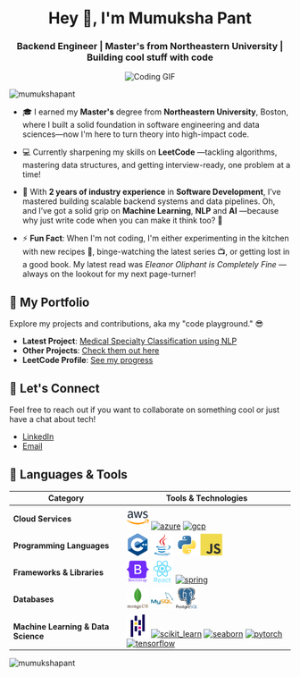 <h1 align="center">Hey 👋, I'm Mumuksha Pant</h1>
<h3 align="center">Backend Engineer  |  Master's from Northeastern University  |  Building cool stuff with code</h3>


<div align="center">
  
  ![Coding GIF](https://media.giphy.com/media/RbDKaczqWovIugyJmW/giphy.gif)
</div>


<p align="left"> <img src="https://komarev.com/ghpvc/?username=mumukshapant&label=Profile%20views&color=0e75b6&style=flat" alt="mumukshapant" /> </p>

- 🎓  I earned my **Master's** degree from **Northeastern University**, Boston, where I built a solid foundation in software engineering and data sciences—now I'm here to turn theory into high-impact code.

- 💻 Currently sharpening my skills on **LeetCode** —tackling algorithms, mastering data structures, and getting interview-ready, one problem at a time!

- 💼 With **2 years of industry experience** in **Software Development**, I’ve mastered building scalable backend systems and data pipelines. Oh, and I’ve got a solid grip on **Machine Learning**, **NLP** and **AI** —because why just write code when you can make it think too? 🤖

- ⚡ **Fun Fact**: When I'm not coding, I'm either experimenting in the kitchen with new recipes 🍳, binge-watching the latest series 📺, or getting lost in a good book. My latest read was *Eleanor Oliphant is Completely Fine* — always on the lookout for my next page-turner!


## 🎯 My Portfolio

Explore my projects and contributions, aka my "code playground." 😎
- **Latest Project**: [Medical Specialty Classification using NLP](https://github.com/mumukshapant/MedicalSpecialtyClassification/)
- **Other Projects**: [Check them out here](https://github.com/mumukshapant?tab=repositories)
- **LeetCode Profile**: [See my progress](https://leetcode.com/u/mumupan97)



## 💬 Let's Connect
Feel free to reach out if you want to collaborate on something cool or just have a chat about tech!

- [LinkedIn](http://linkedin.com/in/mumuksha-pant/)
- [Email](mailto:mumukshapant1997@gmail.com)

</p>


## 🔧 Languages & Tools

| **Category**               | **Tools & Technologies**                                                                                                                                                                      |
|----------------------------|------------------------------------------------------------------------------------------------------------------------------------------------------------------------------------------------|
| **Cloud Services**          | <a href="https://aws.amazon.com" target="_blank" rel="noreferrer"><img src="https://raw.githubusercontent.com/devicons/devicon/master/icons/amazonwebservices/amazonwebservices-original-wordmark.svg" alt="aws" width="40" height="40"/></a>  <a href="https://azure.microsoft.com/en-in/" target="_blank" rel="noreferrer"><img src="https://www.vectorlogo.zone/logos/microsoft_azure/microsoft_azure-icon.svg" alt="azure" width="40" height="40"/></a>  <a href="https://cloud.google.com" target="_blank" rel="noreferrer"><img src="https://www.vectorlogo.zone/logos/google_cloud/google_cloud-icon.svg" alt="gcp" width="40" height="40"/></a> |
| **Programming Languages**   | <a href="https://www.w3schools.com/cpp/" target="_blank" rel="noreferrer"><img src="https://raw.githubusercontent.com/devicons/devicon/master/icons/cplusplus/cplusplus-original.svg" alt="cplusplus" width="40" height="40"/></a>  <a href="https://www.java.com" target="_blank" rel="noreferrer"><img src="https://raw.githubusercontent.com/devicons/devicon/master/icons/java/java-original.svg" alt="java" width="40" height="40"/></a>  <a href="https://www.python.org" target="_blank" rel="noreferrer"><img src="https://raw.githubusercontent.com/devicons/devicon/master/icons/python/python-original.svg" alt="python" width="40" height="40"/></a>  <a href="https://developer.mozilla.org/en-US/docs/Web/JavaScript" target="_blank" rel="noreferrer"><img src="https://raw.githubusercontent.com/devicons/devicon/master/icons/javascript/javascript-original.svg" alt="javascript" width="40" height="40"/></a> |
| **Frameworks & Libraries**  | <a href="https://getbootstrap.com" target="_blank" rel="noreferrer"><img src="https://raw.githubusercontent.com/devicons/devicon/master/icons/bootstrap/bootstrap-plain-wordmark.svg" alt="bootstrap" width="40" height="40"/></a>  <a href="https://reactjs.org/" target="_blank" rel="noreferrer"><img src="https://raw.githubusercontent.com/devicons/devicon/master/icons/react/react-original-wordmark.svg" alt="react" width="40" height="40"/></a>  <a href="https://spring.io/" target="_blank" rel="noreferrer"><img src="https://www.vectorlogo.zone/logos/springio/springio-icon.svg" alt="spring" width="40" height="40"/></a> |
| **Databases**               | <a href="https://www.mongodb.com/" target="_blank" rel="noreferrer"><img src="https://raw.githubusercontent.com/devicons/devicon/master/icons/mongodb/mongodb-original-wordmark.svg" alt="mongodb" width="40" height="40"/></a>  <a href="https://www.mysql.com/" target="_blank" rel="noreferrer"><img src="https://raw.githubusercontent.com/devicons/devicon/master/icons/mysql/mysql-original-wordmark.svg" alt="mysql" width="40" height="40"/></a>  <a href="https://www.postgresql.org" target="_blank" rel="noreferrer"><img src="https://raw.githubusercontent.com/devicons/devicon/master/icons/postgresql/postgresql-original-wordmark.svg" alt="postgresql" width="40" height="40"/></a> |
| **Machine Learning & Data Science** | <a href="https://pandas.pydata.org/" target="_blank" rel="noreferrer"><img src="https://raw.githubusercontent.com/devicons/devicon/2ae2a900d2f041da66e950e4d48052658d850630/icons/pandas/pandas-original.svg" alt="pandas" width="40" height="40"/></a>  <a href="https://scikit-learn.org/" target="_blank" rel="noreferrer"><img src="https://upload.wikimedia.org/wikipedia/commons/0/05/Scikit_learn_logo_small.svg" alt="scikit_learn" width="40" height="40"/></a>  <a href="https://seaborn.pydata.org/" target="_blank" rel="noreferrer"><img src="https://seaborn.pydata.org/_images/logo-mark-lightbg.svg" alt="seaborn" width="40" height="40"/></a>  <a href="https://pytorch.org/" target="_blank" rel="noreferrer"><img src="https://www.vectorlogo.zone/logos/pytorch/pytorch-icon.svg" alt="pytorch" width="40" height="40"/></a>  <a href="https://www.tensorflow.org" target="_blank" rel="noreferrer"><img src="https://www.vectorlogo.zone/logos/tensorflow/tensorflow-icon.svg" alt="tensorflow" width="40" height="40"/></a> |


<img align="left" src="https://github-readme-stats.vercel.app/api/top-langs?username=mumukshapant&show_icons=true&locale=en&layout=compact" alt="mumukshapant" />

